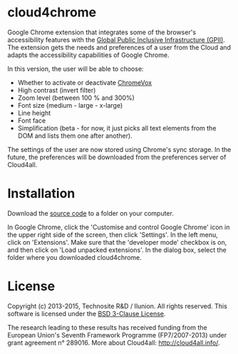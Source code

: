 cloud4chrome
============

Google Chrome extension that integrates some of the browser's accessibility features with the [Global Public Inclusive Infrastructure (GPII)](http://gpii.net/). 
The extension gets the needs and preferences of a user from the Cloud and adapts the accessibility capabilities of Google Chrome.

In this version, the user will be able to choose:

- Whether to activate or deactivate [ChromeVox](http://www.chromevox.com/) 
- High contrast (invert filter)
- Zoom level (between 100 % and 300%)
- Font size (medium - large - x-large)
- Line height
- Font face
- Simplification (beta - for now, it just picks all text elements from the DOM and lists them one after another).

The settings of the user are now stored using Chrome's sync storage. In the future, the preferences will be downloaded from the preferences server of Cloud4all.

Installation
============

Download the [source code](https://github.com/GutiX/chrome4cloud/archive/master.zip) to a folder on your computer. 

In Google Chrome, click the 'Customise and control Google Chrome' icon in the upper right side of the screen, then click 'Settings'. In the left menu, click on 'Extensions'. Make sure that the 'developer mode' checkbox is on, and then click on 'Load unpacked extensions'. In the dialog box, select the folder where you downloaded cloud4chrome.

License
=======

Copyright (c) 2013-2015, Technosite R&D / Ilunion. All rights reserved. This software is licensed under 
the [BSD 3-Clause License](http://opensource.org/licenses/BSD-3-Clause).

The research leading to these results has received funding from the European Union's Seventh Framework Programme (FP7/2007-2013) under grant agreement n° 289016. More about Cloud4all: http://cloud4all.info/.

